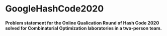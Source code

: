 # GoogleHashCode2020 
#### Problem statement for the Online Qualication Round of Hash Code 2020 solved for Combinatorial Optimization laboratories in a two-person team.
